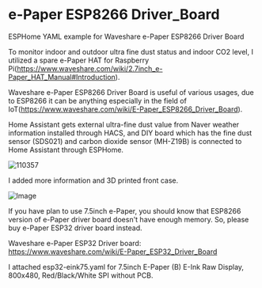 # e-Paper ESP8266 Driver_Board
ESPHome YAML example for Waveshare e-Paper ESP8266 Driver Board

To monitor indoor and outdoor ultra fine dust status and indoor CO2 level, I utilized a spare e-Paper HAT for Raspberry Pi(https://www.waveshare.com/wiki/2.7inch_e-Paper_HAT_Manual#Introduction).

Waveshare e-Paper ESP8266 Driver Board is useful of various usages, due to ESP8266 it can be anything especially in the field of IoT(https://www.waveshare.com/wiki/E-Paper_ESP8266_Driver_Board).  

Home Assistant gets external ultra-fine dust value from Naver weather information installed through HACS, and DIY board which has the fine dust sensor (SDS021) and carbon dioxide sensor (MH-Z19B) is connected to Home Assistant through ESPHome. 

![110357](https://github.com/sevengivings/e-Paper_ESP8266_Driver_Board/assets/2328500/f76a3f0a-ffae-47dd-8e88-1f7f148db241)

I added more information and 3D printed front case. 

![Image](https://github.com/user-attachments/assets/10ac7d0a-b2b8-4a48-a87b-3f67a2640eb8)

If you have plan to use 7.5inch e-Paper, you should know that ESP8266 version of e-Paper driver board doesn't have enough memory. So, please buy e-Paper ESP32 driver board instead. 

Waveshare e-Paper ESP32 Driver board: https://www.waveshare.com/wiki/E-Paper_ESP32_Driver_Board 

I attached esp32-eink75.yaml for 7.5inch E-Paper (B) E-Ink Raw Display, 800x480, Red/Black/White SPI without PCB. 



